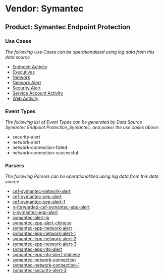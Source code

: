 Vendor: Symantec
================
Product: Symantec Endpoint Protection
-------------------------------------

### Use Cases

_The following Use Cases can be operationalized using log data from this data source_

* [Endpoint Activity](../UseCases/usecase_endpoint_activity.md)
* [Executives](../UseCases/usecase_executives.md)
* [Network](../UseCases/usecase_network.md)
* [Network Alert](../UseCases/usecase_network_alert.md)
* [Security Alert](../UseCases/usecase_security_alert.md)
* [Service Account Activity](../UseCases/usecase_service_account_activity.md)
* [Web Activity](../UseCases/usecase_web_activity.md)


### Event Types

_The following list of Event Types can be generated by Data Source Symantec Endpoint Protection_Symantec, and power the use cases above:_

- security-alert
- network-alert
- network-connection-failed
- network-connection-successful


### Parsers

_The following Parsers can be operationalized using log data from this data source_

* [cef-symantec-network-alert](../Parsers/parserContent_cef-symantec-network-alert.md)
* [cef-symantec-sep-alert](../Parsers/parserContent_cef-symantec-sep-alert.md)
* [cef-symantec-sep-alert-1](../Parsers/parserContent_cef-symantec-sep-alert-1.md)
* [n-forwarded-cef-symantec-epp-alert](../Parsers/parserContent_n-forwarded-cef-symantec-epp-alert.md)
* [s-symantec-epp-alert](../Parsers/parserContent_s-symantec-epp-alert.md)
* [symantec-alert-jp](../Parsers/parserContent_symantec-alert-jp.md)
* [symantec-epp-alert-chinese](../Parsers/parserContent_symantec-epp-alert-chinese.md)
* [symantec-epp-network-alert](../Parsers/parserContent_symantec-epp-network-alert.md)
* [symantec-epp-network-alert-1](../Parsers/parserContent_symantec-epp-network-alert-1.md)
* [symantec-epp-network-alert-2](../Parsers/parserContent_symantec-epp-network-alert-2.md)
* [symantec-epp-network-alert-3](../Parsers/parserContent_symantec-epp-network-alert-3.md)
* [symantec-epp-ntp-alert](../Parsers/parserContent_symantec-epp-ntp-alert.md)
* [symantec-epp-ntp-alert-chinese](../Parsers/parserContent_symantec-epp-ntp-alert-chinese.md)
* [symantec-network-connection](../Parsers/parserContent_symantec-network-connection.md)
* [symantec-network-connection-1](../Parsers/parserContent_symantec-network-connection-1.md)
* [symantec-security-alert-3](../Parsers/parserContent_symantec-security-alert-3.md)
